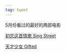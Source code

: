 ```yaml
---
tag: tweet
---
```



5月份看过的最好的两部电影

[初恋这首情歌 Sing Street ](http://www.bttiantangs.com/movie/35219.html)  

[天才少女 Gifted](http://www.bttiantangs.com/movie/41768.html)



